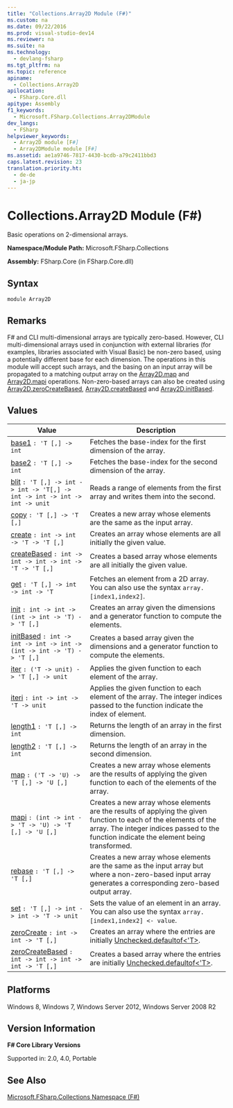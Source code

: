 ```yaml
---
title: "Collections.Array2D Module (F#)"
ms.custom: na
ms.date: 09/22/2016
ms.prod: visual-studio-dev14
ms.reviewer: na
ms.suite: na
ms.technology: 
  - devlang-fsharp
ms.tgt_pltfrm: na
ms.topic: reference
apiname: 
  - Collections.Array2D
apilocation: 
  - FSharp.Core.dll
apitype: Assembly
f1_keywords: 
  - Microsoft.FSharp.Collections.Array2DModule
dev_langs: 
  - FSharp
helpviewer_keywords: 
  - Array2D module [F#]
  - Array2DModule module [F#]
ms.assetid: ae1a9746-7817-4430-bcdb-a79c2411bbd3
caps.latest.revision: 23
translation.priority.ht: 
  - de-de
  - ja-jp
---
```

# Collections.Array2D Module (F#)
Basic operations on 2-dimensional arrays.  
  
 **Namespace/Module Path:** Microsoft.FSharp.Collections  
  
 **Assembly:** FSharp.Core (in FSharp.Core.dll)  
  
## Syntax  
  
```  
module Array2D  
```  
  
## Remarks  
 F# and CLI multi-dimensional arrays are typically zero-based. However, CLI multi-dimensional arrays used in conjunction with external libraries (for examples, libraries associated with Visual Basic) be non-zero based, using a potentially different base for each dimension. The operations in this module will accept such arrays, and the basing on an input array will be propagated to a matching output array on the [Array2D.map](../vs140/array2d.map--t--u--function--fsharp-.md) and [Array2D.mapi](../vs140/array2d.mapi--t--u--function--fsharp-.md) operations. Non-zero-based arrays can also be created using [Array2D.zeroCreateBased](../vs140/array2d.zerocreatebased--t--function--fsharp-.md), [Array2D.createBased](../vs140/array2d.createbased--t--function--fsharp-.md) and [Array2D.initBased](../vs140/array2d.initbased--t--function--fsharp-.md).  
  
## Values  
  
|Value|Description|  
|-----------|-----------------|  
|[base1](../vs140/array2d.base1--t--function--fsharp-.md)  `: 'T [,] -> int`|Fetches the base-index for the first dimension of the array.|  
|[base2](../vs140/array2d.base2--t--function--fsharp-.md)  `: 'T [,] -> int`|Fetches the base-index for the second dimension of the array.|  
|[blit](../vs140/array2d.blit--t--function--fsharp-.md)  `: 'T [,] -> int -> int -> 'T[,] -> int -> int -> int -> int -> unit`|Reads a range of elements from the first array and writes them into the second.|  
|[copy](../vs140/array2d.copy--t--function--fsharp-.md)  `: 'T [,] -> 'T [,]`|Creates a new array whose elements are the same as the input array.|  
|[create](../vs140/array2d.create--t--function--fsharp-.md)  `: int -> int -> 'T -> 'T [,]`|Creates an array whose elements are all initially the given value.|  
|[createBased](../vs140/array2d.createbased--t--function--fsharp-.md)  `: int -> int -> int -> int -> 'T -> 'T [,]`|Creates a based array whose elements are all initially the given value.|  
|[get](../vs140/array2d.get--t--function--fsharp-.md)  `: 'T [,] -> int -> int -> 'T`|Fetches an element from a 2D array. You can also use the syntax `array.[index1,index2]`.|  
|[init](../vs140/array2d.init--t--function--fsharp-.md)  `: int -> int -> (int -> int -> 'T) -> 'T [,]`|Creates an array given the dimensions and a generator function to compute the elements.|  
|[initBased](../vs140/array2d.initbased--t--function--fsharp-.md)  `: int -> int -> int -> int -> (int -> int -> 'T) -> 'T [,]`|Creates a based array given the dimensions and a generator function to compute the elements.|  
|[iter](../vs140/array2d.iter--t--function--fsharp-.md)  `: ('T -> unit) -> 'T [,] -> unit`|Applies the given function to each element of the array.|  
|[iteri](../vs140/array2d.iteri--t--function--fsharp-.md) `: int -> int -> 'T -> unit`|Applies the given function to each element of the array. The integer indices passed to the function indicate the index of element.|  
|[length1](../vs140/array2d.length1--t--function--fsharp-.md)  `: 'T [,] -> int`|Returns the length of an array in the first dimension.|  
|[length2](../vs140/array2d.length2--t--function--fsharp-.md)  `: 'T [,] -> int`|Returns the length of an array in the second dimension.|  
|[map](../vs140/array2d.map--t--u--function--fsharp-.md)  `: ('T -> 'U) -> 'T [,] -> 'U [,]`|Creates a new array whose elements are the results of applying the given function to each of the elements of the array.|  
|[mapi](../vs140/array2d.mapi--t--u--function--fsharp-.md)  `: (int -> int -> 'T -> 'U) -> 'T [,] -> 'U [,]`|Creates a new array whose elements are the results of applying the given function to each of the elements of the array. The integer indices passed to the function indicate the element being transformed.|  
|[rebase](../vs140/array2d.rebase--t--function--fsharp-.md)  `: 'T [,] -> 'T [,]`|Creates a new array whose elements are the same as the input array but where a non-zero-based input array generates a corresponding zero-based output array.|  
|[set](../vs140/array2d.set--t--function--fsharp-.md)  `: 'T [,] -> int -> int -> 'T -> unit`|Sets the value of an element in an array. You can also use the syntax `array.[index1,index2] <- value`.|  
|[zeroCreate](../vs140/array2d.zerocreate--t--function--fsharp-.md)  `: int -> int -> 'T [,]`|Creates an array where the entries are initially [Unchecked.defaultof<'T>](../vs140/unchecked.defaultof--t--type-function--fsharp-.md).|  
|[zeroCreateBased](../vs140/array2d.zerocreatebased--t--function--fsharp-.md)  `: int -> int -> int -> int -> 'T [,]`|Creates a based array where the entries are initially [Unchecked.defaultof<'T>](../vs140/unchecked.defaultof--t--type-function--fsharp-.md).|  
  
## Platforms  
 Windows 8, Windows 7, Windows Server 2012, Windows Server 2008 R2  
  
## Version Information  
 **F# Core Library Versions**  
  
 Supported in: 2.0, 4.0, Portable  
  
## See Also  
 [Microsoft.FSharp.Collections Namespace (F#)](../vs140/microsoft.fsharp.collections-namespace--fsharp-.md)